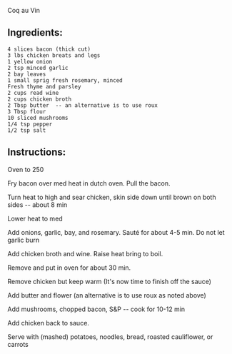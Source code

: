 Coq au Vin
## Ingredients:

    4 slices bacon (thick cut)
    3 lbs chicken breats and legs
    1 yellow onion
    2 tsp minced garlic
    2 bay leaves
    1 small sprig fresh rosemary, minced
    Fresh thyme and parsley
    2 cups read wine
    2 cups chicken broth
    2 Tbsp butter  -- an alternative is to use roux
    3 Tbsp flour
    10 sliced mushrooms
    1/4 tsp pepper
    1/2 tsp salt

## Instructions:

Oven to 250

Fry bacon over med heat in dutch oven. Pull the bacon.

Turn heat to high and sear chicken, skin side down until brown on both sides -- about 8 min

Lower heat to med

Add onions, garlic, bay, and rosemary. Sauté for about 4-5 min. Do not let garlic burn

Add chicken broth and wine. Raise heat bring to boil.

Remove and put in oven for about 30 min.

Remove chicken but keep warm (It's now time to finish off the sauce)

Add butter and flower (an alternative is to use roux as noted above)

Add mushrooms, chopped bacon, S&P -- cook for 10-12 min

Add chicken back to sauce.


Serve with (mashed) potatoes, noodles, bread, roasted cauliflower, or carrots 